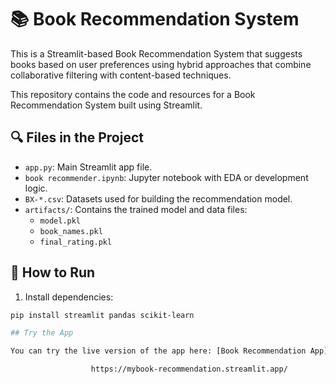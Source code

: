 # 📚 Book Recommendation System

This is a Streamlit-based Book Recommendation System that suggests books based on user preferences using hybrid approaches that combine collaborative filtering with content-based techniques.

This repository contains the code and resources for a Book Recommendation System built using Streamlit.

## 🔍 Files in the Project
- `app.py`: Main Streamlit app file.
- `book recommender.ipynb`: Jupyter notebook with EDA or development logic.
- `BX-*.csv`: Datasets used for building the recommendation model.
- `artifacts/`: Contains the trained model and data files:
  - `model.pkl`
  - `book_names.pkl`
  - `final_rating.pkl`

## 🚀 How to Run

1. Install dependencies:
```bash
pip install streamlit pandas scikit-learn

## Try the App

You can try the live version of the app here: [Book Recommendation App]  

                  https://mybook-recommendation.streamlit.app/

